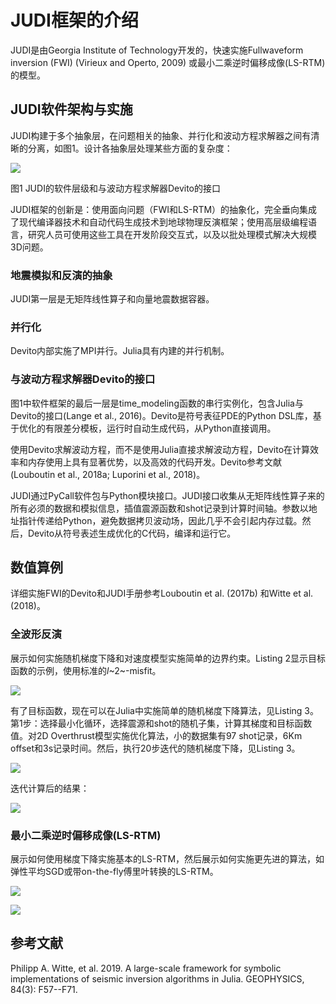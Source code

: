 # JUDI框架的介绍

JUDI是由Georgia Institute of Technology开发的，快速实施Fullwaveform
inversion (FWI) (Virieux and Operto, 2009)
或最小二乘逆时偏移成像(LS-RTM)的模型。

## JUDI软件架构与实施

JUDI构建于多个抽象层，在问题相关的抽象、并行化和波动方程求解器之间有清晰的分离，如图1。设计各抽象层处理某些方面的复杂度：

![](./media/image1.png)

图1 JUDI的软件层级和与波动方程求解器Devito的接口

JUDI框架的创新是：使用面向问题（FWI和LS-RTM）的抽象化，完全垂向集成了现代编译器技术和自动代码生成技术到地球物理反演框架；使用高层级编程语言，研究人员可使用这些工具在开发阶段交互式，以及以批处理模式解决大规模3D问题。

### 地震模拟和反演的抽象

JUDI第一层是无矩阵线性算子和向量地震数据容器。

### 并行化

Devito内部实施了MPI并行。Julia具有内建的并行机制。

### 与波动方程求解器Devito的接口

图1中软件框架的最后一层是time_modeling函数的串行实例化，包含Julia与Devito的接口(Lange
et al., 2016)。Devito是符号表征PDE的Python
DSL库，基于优化的有限差分模板，运行时自动生成代码，从Python直接调用。

使用Devito求解波动方程，而不是使用Julia直接求解波动方程，Devito在计算效率和内存使用上具有显著优势，以及高效的代码开发。Devito参考文献(Louboutin
et al., 2018a; Luporini et al., 2018)。

JUDI通过PyCall软件包与Python模块接口。JUDI接口收集从无矩阵线性算子来的所有必须的数据和模拟信息，插值震源函数和shot记录到计算时间轴。参数以地址指针传递给Python，避免数据拷贝波动场，因此几乎不会引起内存过载。然后，Devito从符号表述生成优化的C代码，编译和运行它。

## 数值算例

详细实施FWI的Devito和JUDI手册参考Louboutin et al. (2017b) 和Witte et al.
(2018)。

### 全波形反演

展示如何实施随机梯度下降和对速度模型实施简单的边界约束。Listing
2显示目标函数的示例，使用标准的*l*~2~-misfit。

![](./media/image2.png)

有了目标函数，现在可以在Julia中实施简单的随机梯度下降算法，见Listing
3。第1步：选择最小化循环，选择震源和shot的随机子集，计算其梯度和目标函数值。对2D
Overthrust模型实施优化算法，小的数据集有97 shot记录，6Km
offset和3s记录时间。然后，执行20步迭代的随机梯度下降，见Listing 3。

![](./media/image3.png)

迭代计算后的结果：

![](./media/image4.png)

### 最小二乘逆时偏移成像(LS-RTM)

展示如何使用梯度下降实施基本的LS-RTM，然后展示如何实施更先进的算法，如弹性平均SGD或带on-the-fly傅里叶转换的LS-RTM。

![](./media/image5.png)

![](./media/image6.png)

## 参考文献

Philipp A. Witte, et al. 2019. A large-scale framework for symbolic
implementations of seismic inversion algorithms in Julia. GEOPHYSICS,
84(3): F57--F71.
